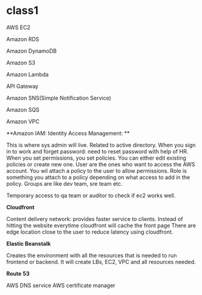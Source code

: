 # class1

AWS EC2

Amazon RDS

Amazon DynamoDB

Amazon S3

Amazon Lambda

API Gateway

Amazon SNS(Simple Notification Service)

Amazon SQS

Amazon VPC

**Amazon IAM: Identity Access Management: **

This is where sys admin will live. Related to active directory. When you sign in to work and forget password: need to reset password with help of HR. 
When you set permissions, you set policies. You can either edit existing policies or create new one. User are the ones who want to access the AWS account. You wil attach a policy to the user to allow permissions. Role is something you attach to a policy depending on what access to add in the policy. Groups are like dev team, sre team etc.

Temporary access to qa team or auditor to check if ec2 works well.

**Cloudfront**

Content delivery network: provides faster service to clients. Instead of hitting the website everytime cloudfront will cache the front page
There are edge location close to the user to reduce latency using cloudfront.



**Elastic Beanstalk**

Creates the environment with all the resources that is needed to run frontend or backend. It will create LBs, EC2, VPC and all resources needed.


**Route 53**

AWS DNS service
AWS certificate manager












